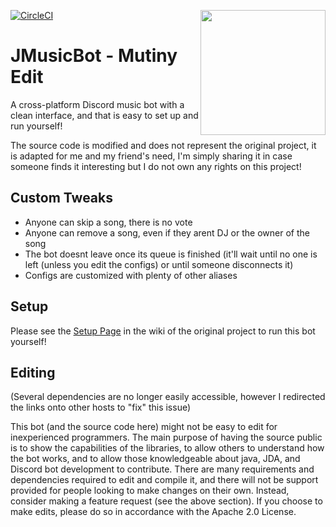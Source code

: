 [![CircleCI](https://circleci.com/gh/rockrevenchy/MusicBot-Mutiny-Edit/tree/master.svg?style=svg)](https://circleci.com/gh/rockrevenchy/MusicBot-Mutiny-Edit/tree/master)
<img align="right" src="https://i.imgur.com/zrE80HY.png" height="200" width="200">

# JMusicBot - Mutiny Edit

A cross-platform Discord music bot with a clean interface, and that is easy to set up and run yourself!

The source code is modified and does not represent the original project, it is adapted for me and my friend's need, I'm simply sharing it in case someone finds it interesting but I do not own any rights on this project!

## Custom Tweaks
  * Anyone can skip a song, there is no vote
  * Anyone can remove a song, even if they arent DJ or the owner of the song
  * The bot doesnt leave once its queue is finished (it'll wait until no one is left (unless you edit the configs) or until someone disconnects it)
  * Configs are customized with plenty of other aliases

## Setup
Please see the [Setup Page](https://github.com/jagrosh/MusicBot/wiki/Setup) in the wiki of the original project to run this bot yourself!

## Editing
(Several dependencies are no longer easily accessible, however I redirected the links onto other hosts to "fix" this issue)

This bot (and the source code here) might not be easy to edit for inexperienced programmers. The main purpose of having the source public is to show the capabilities of the libraries, to allow others to understand how the bot works, and to allow those knowledgeable about java, JDA, and Discord bot development to contribute. There are many requirements and dependencies required to edit and compile it, and there will not be support provided for people looking to make changes on their own. Instead, consider making a feature request (see the above section). If you choose to make edits, please do so in accordance with the Apache 2.0 License.
